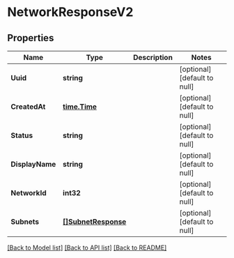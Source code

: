 # NetworkResponseV2

## Properties
Name | Type | Description | Notes
------------ | ------------- | ------------- | -------------
**Uuid** | **string** |  | [optional] [default to null]
**CreatedAt** | [**time.Time**](time.Time.md) |  | [optional] [default to null]
**Status** | **string** |  | [optional] [default to null]
**DisplayName** | **string** |  | [optional] [default to null]
**NetworkId** | **int32** |  | [optional] [default to null]
**Subnets** | [**[]SubnetResponse**](SubnetResponse.md) |  | [optional] [default to null]

[[Back to Model list]](../README.md#documentation-for-models) [[Back to API list]](../README.md#documentation-for-api-endpoints) [[Back to README]](../README.md)

